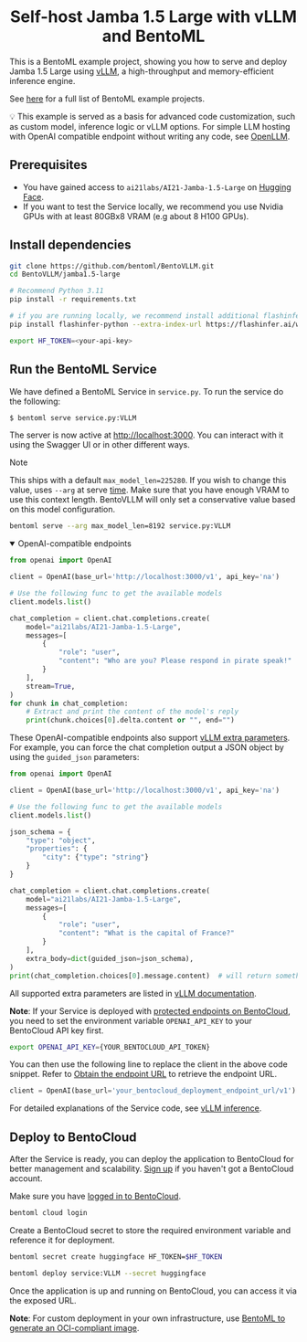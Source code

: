 <div align="center">
    <h1 align="center">Self-host Jamba 1.5 Large with vLLM and BentoML</h1>
</div>

This is a BentoML example project, showing you how to serve and deploy Jamba 1.5 Large using [vLLM](https://vllm.ai), a high-throughput and memory-efficient inference engine.

See [here](https://docs.bentoml.com/en/latest/examples/overview.html) for a full list of BentoML example projects.

💡 This example is served as a basis for advanced code customization, such as custom model, inference logic or vLLM options. For simple LLM hosting with OpenAI compatible endpoint without writing any code, see [OpenLLM](https://github.com/bentoml/OpenLLM).

## Prerequisites
- You have gained access to `ai21labs/AI21-Jamba-1.5-Large` on [Hugging Face](https://huggingface.co/ai21labs/AI21-Jamba-1.5-Large).
- If you want to test the Service locally, we recommend you use Nvidia GPUs with at least 80GBx8 VRAM (e.g about 8 H100 GPUs).

## Install dependencies

```bash
git clone https://github.com/bentoml/BentoVLLM.git
cd BentoVLLM/jamba1.5-large

# Recommend Python 3.11
pip install -r requirements.txt

# if you are running locally, we recommend install additional flashinfer library for better performance.
pip install flashinfer-python --extra-index-url https://flashinfer.ai/whl/cu124/torch2.6

export HF_TOKEN=<your-api-key>
```

## Run the BentoML Service

We have defined a BentoML Service in `service.py`. To run the service do the following:

```python
$ bentoml serve service.py:VLLM
```

The server is now active at [http://localhost:3000](http://localhost:3000/). You can interact with it using the Swagger UI or in other different ways.

> [!NOTE]
> This ships with a default `max_model_len=225280`. If you wish to change this value, uses `--arg` at serve [time](https://docs.bentoml.com/en/latest/reference/bentoml/bento-build-options.html#args). Make sure that you have enough VRAM to use this context length. BentoVLLM will only set a conservative value based on this model configuration.
>
> ```bash
> bentoml serve --arg max_model_len=8192 service.py:VLLM
> ```

<details open>

<summary>OpenAI-compatible endpoints</summary>

```python
from openai import OpenAI

client = OpenAI(base_url='http://localhost:3000/v1', api_key='na')

# Use the following func to get the available models
client.models.list()

chat_completion = client.chat.completions.create(
    model="ai21labs/AI21-Jamba-1.5-Large",
    messages=[
        {
            "role": "user",
            "content": "Who are you? Please respond in pirate speak!"
        }
    ],
    stream=True,
)
for chunk in chat_completion:
    # Extract and print the content of the model's reply
    print(chunk.choices[0].delta.content or "", end="")
```

These OpenAI-compatible endpoints also support [vLLM extra parameters](https://docs.vllm.ai/en/latest/serving/openai_compatible_server.html#extra-parameters). For example, you can force the chat completion output a JSON object by using the `guided_json` parameters:

```python
from openai import OpenAI

client = OpenAI(base_url='http://localhost:3000/v1', api_key='na')

# Use the following func to get the available models
client.models.list()

json_schema = {
    "type": "object",
    "properties": {
        "city": {"type": "string"}
    }
}

chat_completion = client.chat.completions.create(
    model="ai21labs/AI21-Jamba-1.5-Large",
    messages=[
        {
            "role": "user",
            "content": "What is the capital of France?"
        }
    ],
    extra_body=dict(guided_json=json_schema),
)
print(chat_completion.choices[0].message.content)  # will return something like: {"city": "Paris"}
```

All supported extra parameters are listed in [vLLM documentation](https://docs.vllm.ai/en/latest/serving/openai_compatible_server.html#extra-parameters).

**Note**: If your Service is deployed with [protected endpoints on BentoCloud](https://docs.bentoml.com/en/latest/bentocloud/how-tos/manage-access-token.html#access-protected-deployments), you need to set the environment variable `OPENAI_API_KEY` to your BentoCloud API key first.

```bash
export OPENAI_API_KEY={YOUR_BENTOCLOUD_API_TOKEN}
```

You can then use the following line to replace the client in the above code snippet. Refer to [Obtain the endpoint URL](https://docs.bentoml.com/en/latest/bentocloud/how-tos/call-deployment-endpoints.html#obtain-the-endpoint-url) to retrieve the endpoint URL.

```python
client = OpenAI(base_url='your_bentocloud_deployment_endpoint_url/v1')
```

</details>


For detailed explanations of the Service code, see [vLLM inference](https://docs.bentoml.org/en/latest/examples/vllm.html).

## Deploy to BentoCloud

After the Service is ready, you can deploy the application to BentoCloud for better management and scalability. [Sign up](https://www.bentoml.com/) if you haven't got a BentoCloud account.

Make sure you have [logged in to BentoCloud](https://docs.bentoml.com/en/latest/scale-with-bentocloud/manage-api-tokens.html).

```bash
bentoml cloud login
```

Create a BentoCloud secret to store the required environment variable and reference it for deployment.

```bash
bentoml secret create huggingface HF_TOKEN=$HF_TOKEN

bentoml deploy service:VLLM --secret huggingface
```

Once the application is up and running on BentoCloud, you can access it via the exposed URL.

**Note**: For custom deployment in your own infrastructure, use [BentoML to generate an OCI-compliant image](https://docs.bentoml.com/en/latest/get-started/packaging-for-deployment.html).